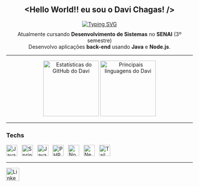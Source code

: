 <h2 align="center">&lt;Hello World!! eu sou o <b>Davi Chagas</b>! /&gt;</h2>

<div align="center">
  <a href="https://git.io/typing-svg">
   <img src="https://readme-typing-svg.demolab.com?font=Fira+Code&weight=600&size=25&pause=750&color=1E90FF&background=00000000&center=true&width=600&fade=false&lines=Aspiring+Back-End+Developer" alt="Typing SVG" />
</a>

</div>

<p align="center" style="margin-top: 10px;">
  Atualmente cursando <b>Desenvolvimento de Sistemas</b> no <b>SENAI</b> (3º semestre)<br />
  Desenvolvo aplicações <b>back-end</b> usando <b>Java</b> e <b>Node.js</b>.
</p>

---

<div align="center">
  <img src="https://github-readme-stats.vercel.app/api?username=davithekid&show_icons=true&include_all_commits=true&count_private=true&theme=radical&hide_border=false" height="150" alt="Estatísticas do GitHub do Davi" />
  <img src="https://github-readme-stats.vercel.app/api/top-langs?username=davithekid&layout=compact&langs_count=5&theme=radical&hide_border=false" height="150" alt="Principais linguagens do Davi" />
</div>

---

### Techs

<p align="left">
  <img src="https://cdn.jsdelivr.net/gh/devicons/devicon/icons/java/java-original.svg" height="30" alt="Java" />&nbsp;&nbsp;
  <img src="https://cdn.jsdelivr.net/gh/devicons/devicon/icons/spring/spring-original.svg" height="30" alt="Spring Boot" />&nbsp;&nbsp;
  <img src="https://cdn.jsdelivr.net/gh/devicons/devicon/icons/javascript/javascript-original.svg" height="30" alt="JavaScript" />&nbsp;&nbsp;
  <img src="https://cdn.jsdelivr.net/gh/devicons/devicon/icons/php/php-original.svg" height="30" alt="PHP" />&nbsp;&nbsp;
  <img src="https://cdn.jsdelivr.net/gh/devicons/devicon/icons/nodejs/nodejs-original.svg" height="30" alt="Node.js" />&nbsp;&nbsp;
  <img src="https://cdn.jsdelivr.net/gh/devicons/devicon/icons/nextjs/nextjs-original.svg" height="30" alt="Next.js" />&nbsp;&nbsp;
  <img src="https://cdn.jsdelivr.net/gh/devicons/devicon/icons/tailwindcss/tailwindcss-original.svg" height="30" alt="Tailwind CSS" />
</p>

---

<p align="left">
  <a href="https://linkedin.com/in/chagas-davi" target="_blank" rel="noopener noreferrer">
    <img src="https://img.shields.io/static/v1?message=LinkedIn&logo=linkedin&color=0077B5&style=for-the-badge" height="35" alt="LinkedIn" />
  </a>
</p>
